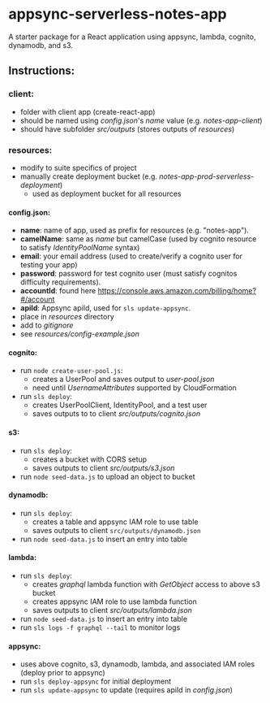 # appsync-serverless-notes-app

A starter package for a React application using appsync, lambda, cognito, dynamodb, and s3.

## Instructions:


### client:

* folder with client app (create-react-app)
* should be named using *config.json*'s *name* value (e.g. *notes-app-client*)
* should have subfolder *src/outputs* (stores outputs of *resources*)

### resources:

* modify to suite specifics of project
* manually create deployment bucket (e.g. *notes-app-prod-serverless-deployment*)
  * used as deployment bucket for all resources


#### config.json:
* **name**: name of app, used as prefix for resources (e.g. "notes-app").
* **camelName**: same as *name* but camelCase (used by cognito resource to satisfy *IdentityPoolName* syntax)
* **email**: your email address (used to create/verify a cognito user for testing your app)
* **password**: password for test cognito user (must satisfy cognitos difficulty requirements).
* **accountId**: found here https://console.aws.amazon.com/billing/home?#/account
* **apiId**: Appsync apiId, used for `sls update-appsync`.
* place in *resources* directory
* add to *gitignore*
* see *resources/config-example.json*

#### cognito:
  * run `node create-user-pool.js`:
    * creates a UserPool and saves output to *user-pool.json*
    * need until *UsernameAttributes* supported by CloudFormation
  * run `sls deploy`: 
    * creates UserPoolClient, IdentityPool, and a test user
    * saves outputs to to client *src/outputs/cognito.json*

#### s3:
  * run `sls deploy`:
    * creates a bucket with CORS setup
    * saves outputs to client *src/outputs/s3.json*
  * run `node seed-data.js` to upload an object to bucket

#### dynamodb:
  * run `sls deploy`:
    * creates a table and appsync IAM role to use table
    * saves outputs to client `src/outputs/dynamodb.json`
  * run `node seed-data.js` to insert an entry into table

#### lambda:
  * run `sls deploy`:
    * creates *graphql* lambda function with *GetObject* access to above s3 bucket
    * creates appsync IAM role to use lambda function
    * saves outputs to client *src/outputs/lambda.json*
  * run `node seed-data.js` to insert an entry into table
  * run `sls logs -f graphql --tail` to monitor logs

#### appsync:
  * uses above cognito, s3, dynamodb, lambda, and associated IAM roles (deploy prior to appsync)
  * run `sls deploy-appsync` for initial deployment
  * run `sls update-appsync` to update (requires apiId in *config.json*)

